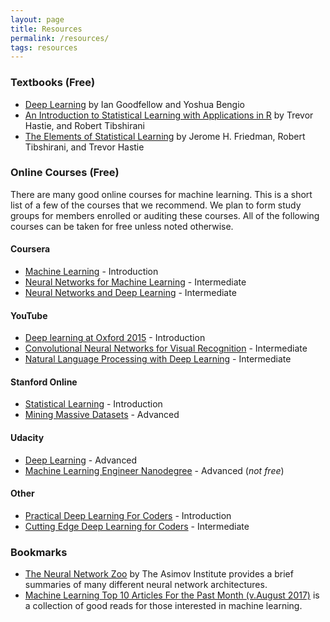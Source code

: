 ```yaml
---
layout: page
title: Resources
permalink: /resources/
tags: resources
---
```


### Textbooks (Free)

* [Deep Learning](https://github.com/janishar/mit-deep-learning-book-pdf) by Ian Goodfellow and Yoshua Bengio
* [An Introduction to Statistical Learning with Applications in R](http://www-bcf.usc.edu/~gareth/ISL/ISLR%20Seventh%20Printing.pdf) by Trevor Hastie, and Robert Tibshirani
* [The Elements of Statistical Learning](https://web.stanford.edu/~hastie/Papers/ESLII.pdf) by Jerome H. Friedman, Robert Tibshirani, and Trevor Hastie

### Online Courses (Free)
There are many good online courses for machine learning. This is a short list of a few of the courses that we recommend.  We plan to form study groups for members enrolled or auditing these courses.  All of the following courses can be taken for free unless noted otherwise.

#### Coursera
* [Machine Learning](https://www.coursera.org/learn/machine-learning) - Introduction
* [Neural Networks for Machine Learning](https://www.coursera.org/learn/neural-networks) - Intermediate
* [Neural Networks and Deep Learning](https://www.coursera.org/learn/neural-networks-deep-learning) - Intermediate

#### YouTube
* [Deep learning at Oxford 2015](https://www.youtube.com/playlist?list=PLE6Wd9FR--EfW8dtjAuPoTuPcqmOV53Fu) - Introduction
* [Convolutional Neural Networks for Visual Recognition](https://www.youtube.com/playlist?list=PL3FW7Lu3i5JvHM8ljYj-zLfQRF3EO8sYv) - Intermediate
* [Natural Language Processing with Deep Learning](https://www.youtube.com/playlist?list=PL3FW7Lu3i5Jsnh1rnUwq_TcylNr7EkRe6) - Intermediate

#### Stanford Online
* [Statistical Learning](https://lagunita.stanford.edu/courses/HumanitiesSciences/StatLearning/Winter2016/about) - Introduction
* [Mining Massive Datasets](https://lagunita.stanford.edu/courses/course-v1:ComputerScience+MMDS+SelfPaced/about) - Advanced

#### Udacity
* [Deep Learning](https://www.udacity.com/course/deep-learning--ud730) - Advanced 
* [Machine Learning Engineer Nanodegree](https://www.udacity.com/course/machine-learning-engineer-nanodegree--nd009) - Advanced (*not free*)

#### Other
* [Practical Deep Learning For Coders](http://course.fast.ai/) - Introduction 
* [Cutting Edge Deep Learning for Coders](http://course.fast.ai/part2.html) - Intermediate 

### Bookmarks

* [The Neural Network Zoo](http://www.asimovinstitute.org/neural-network-zoo/) by The Asimov Institute provides a brief summaries of many different neural network architectures. 
* [Machine Learning Top 10 Articles For the Past Month (v.August 2017)](https://medium.mybridge.co/machine-learning-top-10-articles-v-august-2017-9f4b648a38be) is a collection of good reads for those interested in machine learning.
